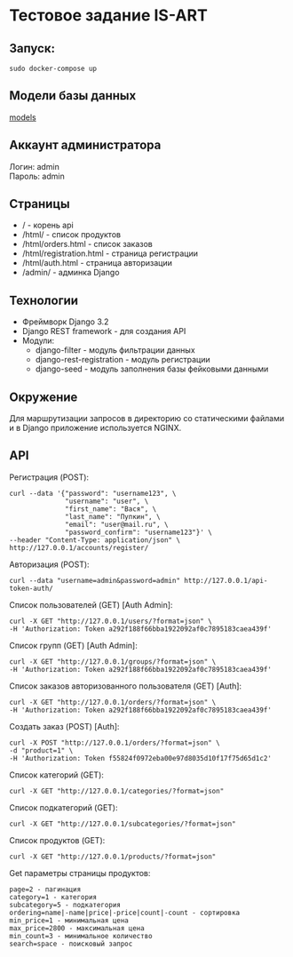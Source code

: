 # Тестовое задание IS-ART

## Запуск:

    sudo docker-compose up

## Модели базы данных

[models](https://github.com/Jumas-Cola/test_task_isart2/blob/main/isart2/shop/models.py)

## Аккаунт администратора

Логин: admin  
Пароль: admin

## Страницы

- / - корень api
- /html/ - список продуктов
- /html/orders.html - список заказов
- /html/registration.html - страница регистрации
- /html/auth.html - страница авторизации
- /admin/ - админка Django

## Технологии

- Фреймворк Django 3.2
- Django REST framework - для создания API
- Модули:
    - django-filter - модуль фильтрации данных
    - django-rest-registration - модуль регистрации
    - django-seed - модуль заполнения базы фейковыми данными

## Окружение

Для маршрутизации запросов в директорию со статическими файлами и в Django приложение 
используется NGINX.

## API

Регистрация (POST):

    curl --data '{"password": "username123", \
                  "username": "user", \
                  "first_name": "Вася", \
                  "last_name": "Пупкин", \
                  "email": "user@mail.ru", \
                  "password_confirm": "username123"}' \
    --header "Content-Type: application/json" \
    http://127.0.0.1/accounts/register/

Авторизация (POST):

    curl --data "username=admin&password=admin" http://127.0.0.1/api-token-auth/

Список пользователей (GET) [Auth Admin]:

    curl -X GET "http://127.0.0.1/users/?format=json" \
    -H 'Authorization: Token a292f188f66bba1922092af0c7895183caea439f'

Список групп (GET) [Auth Admin]:

    curl -X GET "http://127.0.0.1/groups/?format=json" \
    -H 'Authorization: Token a292f188f66bba1922092af0c7895183caea439f'

Список заказов авторизованного пользователя (GET) [Auth]:

    curl -X GET "http://127.0.0.1/orders/?format=json" \
    -H 'Authorization: Token a292f188f66bba1922092af0c7895183caea439f'

Создать заказ (POST) [Auth]:

    curl -X POST "http://127.0.0.1/orders/?format=json" \
    -d "product=1" \
    -H 'Authorization: Token f55824f0972eba00e97d8035d10f17f75d65d1c2'

Список категорий (GET):

    curl -X GET "http://127.0.0.1/categories/?format=json"

Список подкатегорий (GET):

    curl -X GET "http://127.0.0.1/subcategories/?format=json"

Список продуктов (GET):

    curl -X GET "http://127.0.0.1/products/?format=json"

Get параметры страницы продуктов:

    page=2 - пагинация
    category=1 - категория
    subcategory=5 - подкатегория
    ordering=name|-name|price|-price|count|-count - сортировка
    min_price=1 - минимальная цена
    max_price=2800 - максимальная цена
    min_count=3 - минимальное количество
    search=space - поисковый запрос

